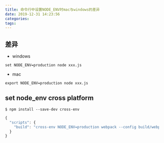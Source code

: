 ```yaml
---
title: 命令行中设置NODE_ENV时mac与windows的差异
date: 2019-12-31 14:23:56
categories:
tags:
---
```


<escape><!-- more --></escape>

## 差异

- windows
```
set NODE_ENV=production node xxx.js
```

- mac
```
export NODE_ENV=production node xxx.js
```

## set node_env cross platform

```shell
$ npm install --save-dev cross-env
```

```javascript
{
  "scripts": {
    "build": "cross-env NODE_ENV=production webpack --config build/webpack.config.js"
  }
}
```